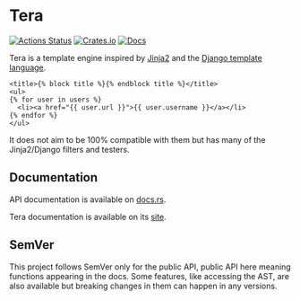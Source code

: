 # Tera

[![Actions Status](https://github.com/Keats/tera/workflows/ci/badge.svg)](https://github.com/Keats/tera/actions)
[![Crates.io](https://img.shields.io/crates/v/tera.svg)](https://crates.io/crates/tera)
[![Docs](https://docs.rs/tera/badge.svg)](https://docs.rs/crate/tera/)

Tera is a template engine inspired by [Jinja2](http://jinja.pocoo.org/) and the [Django template language](https://docs.djangoproject.com/en/1.9/topics/templates/).

```jinja2
<title>{% block title %}{% endblock title %}</title>
<ul>
{% for user in users %}
  <li><a href="{{ user.url }}">{{ user.username }}</a></li>
{% endfor %}
</ul>
```

It does not aim to be 100% compatible with them but has many of the Jinja2/Django filters and testers.

## Documentation
API documentation is available on [docs.rs](https://docs.rs/crate/tera/).

Tera documentation is available on its [site](https://tera.netlify.com/docs).

## SemVer
This project follows SemVer only for the public API, public API here meaning functions appearing in the docs.
Some features, like accessing the AST, are also available but breaking changes in them can happen in any versions.
